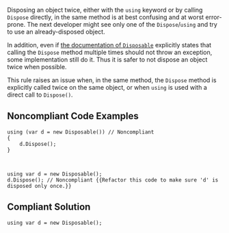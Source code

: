 
Disposing an object twice, either with the `using` keyword or by calling `Dispose` directly, in the same method is at best confusing and at worst error-prone. The next developer might see only one of the `Dispose`/`using` and try to use an already-disposed object.

In addition, even if [the documentation of
`Disposable`](https://docs.microsoft.com/en-us/dotnet/api/system.idisposable.dispose?view=netcore-3.1) explicitly states that calling the `Dispose` method multiple times should not throw an exception, some implementation still do it. Thus it is safer to not dispose an object twice when possible.

This rule raises an issue when, in the same method, the `Dispose` method is explicitly called twice on the same object, or when `using` is used with a direct call to `Dispose()`.

## Noncompliant Code Examples


    using (var d = new Disposable()) // Noncompliant
    {
        d.Dispose();
    }



    using var d = new Disposable();
    d.Dispose(); // Noncompliant {{Refactor this code to make sure 'd' is disposed only once.}}


## Compliant Solution


    using var d = new Disposable();

